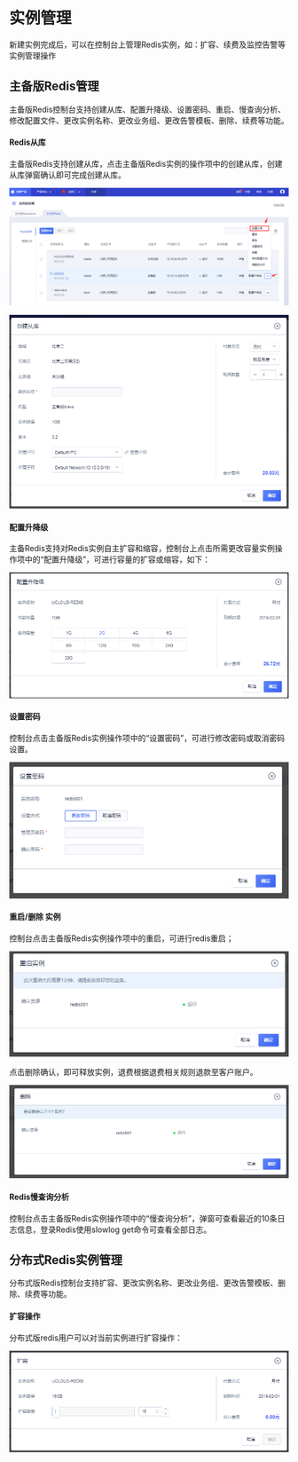 # 实例管理



新建实例完成后，可以在控制台上管理Redis实例，如：扩容、续费及监控告警等实例管理操作

## 主备版Redis管理

主备版Redis控制台支持创建从库、配置升降级、设置密码、重启、慢查询分析、修改配置文件、更改实例名称、更改业务组、更改告警模板、删除、续费等功能。

#### Redis从库

主备版Redis支持创建从库，点击主备版Redis实例的操作项中的创建从库，创建从库弹窗确认即可完成创建从库。

![image](/images/redisv406.png)

![image](/images/redisv407.png)

#### 配置升降级

主备Redis支持对Redis实例自主扩容和缩容，控制台上点击所需更改容量实例操作项中的“配置升降级”，可进行容量的扩容或缩容，如下：

![image](/images/redisv405.png)

#### 设置密码

控制台点击主备版Redis实例操作项中的“设置密码”，可进行修改密码或取消密码设置。

![image](/images/redis052901.png)

#### 重启/删除 实例

控制台点击主备版Redis实例操作项中的重启，可进行redis重启；

![image](/images/redis052902.png)

点击删除确认，即可释放实例，退费根据退费相关规则退款至客户账户。

![image](/images/redis052903.png)

#### Redis慢查询分析

控制台点击主备版Redis实例操作项中的“慢查询分析”，弹窗可查看最近的10条日志信息，登录Redis使用slowlog
get命令可查看全部日志。

## 分布式Redis实例管理

分布式版Redis控制台支持扩容、更改实例名称、更改业务组、更改告警模板、删除、续费等功能。

#### 扩容操作

分布式版redis用户可以对当前实例进行扩容操作：

![image](/images/redisv404.png)

